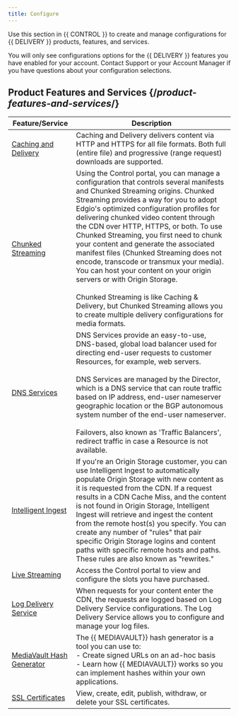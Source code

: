```yaml
---
title: Configure
---
```

Use this section in {{ CONTROL }} to create and manage configurations for {{ DELIVERY }} products, features, and services.

<Callout type="info">You will only see configurations options for the {{ DELIVERY }} features you have enabled for your account. Contact Support or your Account Manager if you have questions about your configuration selections.</Callout>

## Product Features and Services  {/*product-features-and-services*/}

| Feature/Service | Description |
|---|---|
| [Caching and Delivery](/delivery/control/configure/caching_and_delivery) | Caching and Delivery delivers content via HTTP and HTTPS for all file formats. Both full (entire file) and progressive (range request) downloads are supported.|
| [Chunked Streaming](/delivery/control/configure/chunked_streaming) | Using the Control portal, you can manage a configuration that controls several manifests and Chunked Streaming origins. Chunked Streaming provides a way for you to adopt Edgio's optimized configuration profiles for delivering chunked video content through the CDN over HTTP, HTTPS, or both. To use Chunked Streaming, you first need to chunk your content and generate the associated manifest files (Chunked Streaming does not encode, transcode or transmux your media). You can host your content on your origin servers or with Origin Storage. <br /> <br /><Callout type="info"> Chunked Streaming is like Caching & Delivery, but Chunked Streaming allows you to create multiple delivery configurations for media formats.</Callout> |
| [DNS Services](/delivery/control/configure/dns_services) | DNS Services provide an easy-to-use, DNS-based, global load balancer used for directing end-user requests to customer Resources, for example, web servers. <br /><br /> DNS Services are managed by the Director, which is a DNS service that can route traffic based on IP address, end-user nameserver geographic location or the BGP autonomous system number of the end-user nameserver. <br /> <br />Failovers, also known as 'Traffic Balancers', redirect traffic in case a Resource is not available.|
| [Intelligent Ingest](/delivery/control/configure/intelligent_ingest) | If you're an Origin Storage customer, you can use Intelligent Ingest to automatically populate Origin Storage with new content as it is requested from the CDN. If a request results in a CDN Cache Miss, and the content is not found in Origin Storage, Intelligent Ingest will retrieve and ingest the content from the remote host(s) you specify. You can create any number of "rules" that pair specific Origin Storage logins and content paths with specific remote hosts and paths. These rules are also known as "rewrites."|
| [Live Streaming](/delivery/control/configure/live_streaming)| Access the Control portal to view and configure the slots you have purchased.|
|[Log Delivery Service](/delivery/control/configure/log_delivery_service) | When requests for your content enter the CDN, the requests are logged based on Log Delivery Service configurations. The Log Delivery Service allows you to configure and manage your log files.|
|[MediaVault Hash Generator](/delivery/control/configure/mediavault_hash_generator)| The {{ MEDIAVAULT}} hash generator is a tool you can use to: <br />- Create signed URLs on an ad-hoc basis <br /> - Learn how {{ MEDIAVAULT}} works so you can implement hashes within your own applications.|
| [SSL Certificates](/delivery/control/configure/ssl_certificates) | View, create, edit, publish, withdraw, or delete your SSL certificates. |
